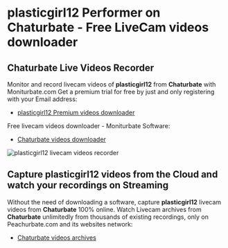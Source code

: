 # plasticgirl12 Performer on Chaturbate - Free LiveCam videos downloader

## Chaturbate Live Videos Recorder

Monitor and record livecam videos of **plasticgirl12** from **Chaturbate** with Moniturbate.com
Get a premium trial for free by just and only registering with your Email address:
* [plasticgirl12 Premium videos downloader](https://moniturbate.com/request-demo-licence-key.html)

Free livecam videos downloader - Moniturbate Software:
* [Chaturbate videos downloader](https://moniturbate.com/moniturbate-download-software.html)

![plasticgirl12 livecam videos recorder](https://peachurnet.com/templates/moniturbate-software.png)


## Capture plasticgirl12 videos from the Cloud and watch your recordings on Streaming

Without the need of downloading a software, capture **plasticgirl12** livecam videos from **Chaturbate** 100% online.
Watch Livecam archives from **Chaturbate** unlimitedly from thousands of existing recordings, only on Peachurbate.com and its websites network:
* [Chaturbate videos archives](https://peachurnet.com/)